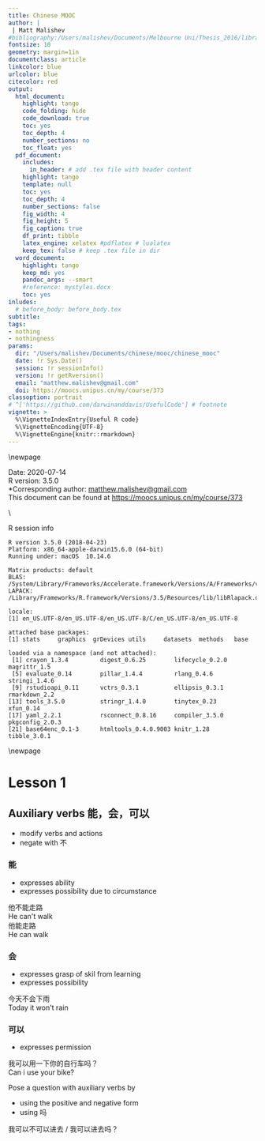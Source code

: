 ```yaml
---
title: Chinese MOOC 
author: |
 | Matt Malishev  
#bibliography:/Users/malishev/Documents/Melbourne Uni/Thesis_2016/library.bib
fontsize: 10
geometry: margin=1in
documentclass: article
linkcolor: blue
urlcolor: blue
citecolor: red
output:
  html_document:
    highlight: tango
    code_folding: hide
    code_download: true
    toc: yes
    toc_depth: 4
    number_sections: no
    toc_float: yes
  pdf_document:
    includes:
      in_header: # add .tex file with header content
    highlight: tango
    template: null
    toc: yes
    toc_depth: 4
    number_sections: false
    fig_width: 4
    fig_height: 5
    fig_caption: true
    df_print: tibble 
    latex_engine: xelatex #pdflatex # lualatex
    keep_tex: false # keep .tex file in dir 
  word_document:
    highlight: tango
    keep_md: yes
    pandoc_args: --smart
    #reference: mystyles.docx
    toc: yes
inludes:
  # before_body: before_body.tex
subtitle: 
tags:
- nothing
- nothingness
params: 
  dir: "/Users/malishev/Documents/chinese/mooc/chinese_mooc"
  date: !r Sys.Date()
  session: !r sessionInfo()  
  version: !r getRversion()
  email: "matthew.malishev@gmail.com"
  doi: https://moocs.unipus.cn/my/course/373  
classoption: portrait
# ^['https://github.com/darwinanddavis/UsefulCode'] # footnote
vignette: >
  %\VignetteIndexEntry{Useful R code}
  %\VignetteEncoding{UTF-8}
  %\VignetteEngine{knitr::rmarkdown}
---
```


<script type="text/x-mathjax-config">
  MathJax.Hub.Config({ TeX: { equationNumbers: {autoNumber: "all"} } });
</script>





\newpage   

Date: 2020-07-14  
R version: 3.5.0   
*Corresponding author: matthew.malishev@gmail.com  
This document can be found at https://moocs.unipus.cn/my/course/373  

\  

R session info 


```
R version 3.5.0 (2018-04-23)
Platform: x86_64-apple-darwin15.6.0 (64-bit)
Running under: macOS  10.14.6

Matrix products: default
BLAS: /System/Library/Frameworks/Accelerate.framework/Versions/A/Frameworks/vecLib.framework/Versions/A/libBLAS.dylib
LAPACK: /Library/Frameworks/R.framework/Versions/3.5/Resources/lib/libRlapack.dylib

locale:
[1] en_US.UTF-8/en_US.UTF-8/en_US.UTF-8/C/en_US.UTF-8/en_US.UTF-8

attached base packages:
[1] stats     graphics  grDevices utils     datasets  methods   base     

loaded via a namespace (and not attached):
 [1] crayon_1.3.4         digest_0.6.25        lifecycle_0.2.0      magrittr_1.5        
 [5] evaluate_0.14        pillar_1.4.4         rlang_0.4.6          stringi_1.4.6       
 [9] rstudioapi_0.11      vctrs_0.3.1          ellipsis_0.3.1       rmarkdown_2.2       
[13] tools_3.5.0          stringr_1.4.0        tinytex_0.23         xfun_0.14           
[17] yaml_2.2.1           rsconnect_0.8.16     compiler_3.5.0       pkgconfig_2.0.3     
[21] base64enc_0.1-3      htmltools_0.4.0.9003 knitr_1.28           tibble_3.0.1        
```

\newpage  

# Lesson 1  

## Auxiliary verbs 能，会，可以  
- modify verbs and actions    
- negate with 不  

### 能  
- expresses ability  
- expresses possibility due to circumstance   

他不能走路  
He can't walk  
他能走路  
He can walk  

### 会    
- expresses grasp of skil from learning    
- expresses possibility    

今天不会下雨  
Today it won't rain  

### 可以   
- expresses permission  

我可以用一下你的自行车吗？   
Can i use your bike?  

Pose a question with auxiliary verbs by
- using the positive and negative form  
- using 吗


我可以不可以进去 / 我可以进去吗？  









